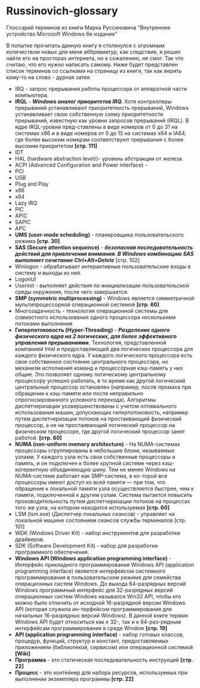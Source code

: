 # Russinovich-glossary
Глоссарий терминов из книги Марка Руссиновича "Внутреннее устройство Microsoft Windows 6е издание"

В попытке прочитать данную книгу я столкнулся с огромным количеством новых для меня аббревиатур, как следствие, я решил найти его на просторах интернета, но к сожалению, не смог. Так что считаю, что его нужно написать самому. Ниже будет представлен список терминов со ссылками на страницу из книги, так как верить кому-то на слово - дурная затея.

- IRQ - запрос прерывания работы процессора от аппаратной части компьютера.
- **IRQL** - ***Windows аналог приоритетов IRQ.*** Хотя контроллеры прерываний устанавливают приоритетность прерываний, Windows устанавливает свою собственную схему приоритетности прерываний, известную как уровни запросов прерываний (IRQL). В ядре IRQL-уровни пред-ставлены в виде номеров от 0 до 31 на системах x86 и в виде номеров от 0 до 15 на системах x64 и IA64, где более высоким номерам соответствуют прерывания с более высоким приоритетом **[стр. 111]**
- IDT
- HAL (hardware abstraction level))- уровень абстракции от железа.
- ACPI (Advanced Configuration and Power interface) - 
- PCI
- USB
- Plug and Play
- x86
- x64
- Lazy IRQ
- PIC
- APIC
- SAPIC
- APC
- **UMS (user-mode scheduling)** - планировщика пользовательского режима **[стр. 30]**
- **SAS (Secure attention sequence)** - ***безопасная последовательность действий для привлечения внимания. В Windows комбинацию SAS выполняет сочетание Ctrl+Alt+Delete*** [стр. 102]
- Winlogon - обрабатывает интерактивные пользовательские входы в систему и выходы из неё.
- LogonUI
- Userinit - выполняет действия по инициализации пользовательской среды окружения, после чего завершается.
- **SMP (symmetric multiprocessing)** - Windows является симметричной мультипроцессорной операционной системой **[стр. 60]**
- Многозадачность - технология операционной системы для совместного использования одного процессора несколькими потоками выполнения
- **Гиперпотоковость (Hyper-Threading)** - ***Разделение одного физического ядра на 2 логических, для более эффективного управления прерываниями.*** Технология, представленной компанией Intel и предоставляющей два логических процессора для каждого физического ядра. У каждого логического процессора есть свое собственное состояние центрального процессора, но механизм исполнения команд и процессорная кэш-память у них общие. Это позволяет одному логическому центральному процессору успешно работать, в то время как другой логический центральный процессор остановлен (например, после промаха при обращении к кэш-памяти или после неправильно спрогнозированного условного перехода). Алгоритмы диспетчеризации усовершенствованы с учетом оптимального использования машин, допускающих гиперпотоковость, например путем диспетчеризации потоков на простаивающий физический процессор, а не на простаивающий логический процессор на физическом процессоре, где другой логический процессор занят работой. **[стр. 60]**
- **NUMA (non-uniform memory architecture)** - На NUMA-системах процессоры сгруппированы в небольшие блоки, называемые узлами. У каждого узла есть свои собственные процессоры и память, и он подключен к более крупной системе через кэш-когерентную объединяющую шину. Тем не менее Windows на NUMA-системе работает как SMP-система, в ко-торой все процессоры имеют доступ ко всей памяти — при том, что обращение к локальной памяти узла осуществляется быстрее, чем к памяти, подключенной к другим узлам. Система пытается повысить производительность путем диспетчеризации потоков на процессах того же узла, на котором находится используемая **[стр. 60]**
- LSM (lsm.exe) (Диспетчер локальных сеансов) - управляет на  локальной машине состоянием сеансов службы терминалов [стр. 101]
- WDK (Windows Driver Kit) - набор инструментов для разработки драйверов.
- SDK (Software Development Kit) - набор для разработки программного обеспечения.
- **Windows API (Windows application programming interface)** - Интерфейс прикладного программирования Windows API (application programming interface) является интерфейсом системного программирования в пользовательском режиме для семейства операционных систем Windows. До выхода 64-разрядных версий Windows программный интерфейс для 32-разрядных версий операционных систем Windows назывался Win32 API, чтобы его можно было отличить от исходной 16-разрядной версии Windows API (которая служила ин-терфейсом программирования для начальных 16-разрядных версий Windows). В данной книге термин Windows API будет относиться как к 32-, так и к 64-раз-рядным интерфейсам программирования в среде Window **[стр. 19]**
- **API (application programming interface)** - набор готовых классов, процедур, функций, структур и констант, предоставляемых приложением (библиотекой, сервисом) или операционной системой **[Wiki]**
- **Программа** - это статическая последовательность инструкций **[стр. 22]**
- **Процесс** - это контейнер для набора ресурсов, используемых при выполнении экземпляра программы **[стр. 22]**